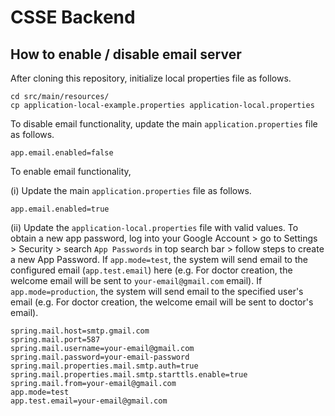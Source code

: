 # CSSE Backend

## How to enable / disable email server

After cloning this repository, initialize local properties file as follows.

``` 
cd src/main/resources/
cp application-local-example.properties application-local.properties
```

To disable email functionality, update the main `application.properties` file as follows.

```
app.email.enabled=false
```

To enable email functionality, 

(i) Update the main `application.properties` file as follows.

```
app.email.enabled=true
```

(ii) Update the `application-local.properties` file with valid values. To obtain a new app password, 
log into your Google Account > go to Settings > Security > search `App Passwords` in top search bar > 
follow steps to create a new App Password. 
If `app.mode=test`, the system will send email to the configured email (`app.test.email`) here
(e.g. For doctor creation, the welcome email will be sent to `your-email@gmail.com` email).
If `app.mode=production`, the system will send email to the specified user's email
(e.g. For doctor creation, the welcome email will be sent to doctor's email).

``` 
spring.mail.host=smtp.gmail.com
spring.mail.port=587
spring.mail.username=your-email@gmail.com
spring.mail.password=your-email-password
spring.mail.properties.mail.smtp.auth=true
spring.mail.properties.mail.smtp.starttls.enable=true
spring.mail.from=your-email@gmail.com
app.mode=test
app.test.email=your-email@gmail.com
```
